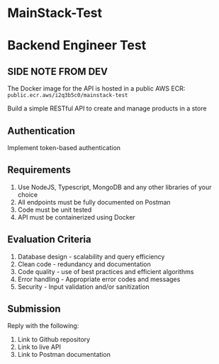 # MainStack-Test

# Backend Engineer Test

## SIDE NOTE FROM DEV

The Docker image for the API is hosted in a public AWS ECR: `public.ecr.aws/i2q3b5c0/mainstack-test`

Build a simple RESTful API to create and manage products in a store

## Authentication

Implement token-based authentication

## Requirements

1. Use NodeJS, Typescript, MongoDB and any other libraries of your choice
2. All endpoints must be fully documented on Postman
3. Code must be unit tested
4. API must be containerized using Docker

## Evaluation Criteria

1. Database design - scalability and query efficiency
2. Clean code - redundancy and documentation
3. Code quality - use of best practices and efficient algorithms
4. Error handling - Appropriate error codes and messages
5. Security - Input validation and/or sanitization

## Submission

Reply with the following:

1. Link to Github repository
2. Link to live API
3. Link to Postman documentation
